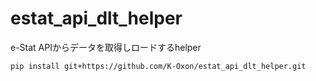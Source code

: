 # estat_api_dlt_helper

e-Stat APIからデータを取得しロードするhelper

```bash
pip install git+https://github.com/K-Oxon/estat_api_dlt_helper.git
```
